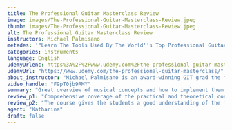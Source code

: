 ```yaml
---
title: The Professional Guitar Masterclass Review
image: images/The-Professional-Guitar-Masterclass-Review.jpeg
thumb: images/The-Professional-Guitar-Masterclass-Review.jpeg
alt: The Professional Guitar Masterclass Review
instructors: Michael Palmisano
metades: '"Learn The Tools Used By The World''s Top Professional Guitar Players."'
categories: instruments
language: English
udemyUrlenc: https%3A%2F%2Fwww.udemy.com%2Fthe-professional-guitar-masterclass%2F
udemyUrl: "https://www.udemy.com/the-professional-guitar-masterclass/"
about_instructor: "Michael Palmisano is an award-winning GIT grad the founder of PRS Sponsored Guitargate, an online community dedicated to learning the guitar. He has over 15+ years of experience in teaching students and is really motivated in helping his students learn the instrument."
video_handle: "F9pT0jb9RMY"
summary: "Great overview of musical concepts and how to implement them when playing the guitar. The course gives the students a good foundation on musical theories and helps them understand music when playing than just merely playing the instrument."
review_p1: "Comprehensive coverage of the practical and theoretical concepts of playing the guitar. The course gives the students an easy to follow instruction to give them more control over the things that they play in the guitar. Good online support for the students with a great in-depth delivery of the lesson. Content is well-structured and easy to understand. FIlls the students with new concepts like music theory, composition, and technical skills that will help them play more effectively on the guitar. The instructor is very supportive and enthusiastic. He clearly shows that he wants his students to succeed by delivering the lessons as best as he can. "
review_p2: "The course gives the students a good understanding of the fretboard and the caged system which are valuable information that they can definitely use. The teaching approach is systematic and provide the student with numerous great insights and helps them understand more instead of just playing. The course gives valuable information that allows the students to improvise on their own by helping them understand the theories and how they all relate to each other. Great course for beginners who wants to have a good grasp of playing the guitar. All the important topics are shown and demonstrated in order for the students to know how to play them on the guitar."
agent: "Katharina"
draft: false
---
```


